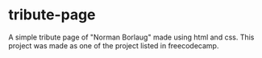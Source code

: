 # tribute-page
A simple tribute page of "Norman Borlaug" made using html and css. This project was made as one of the project listed in freecodecamp.
